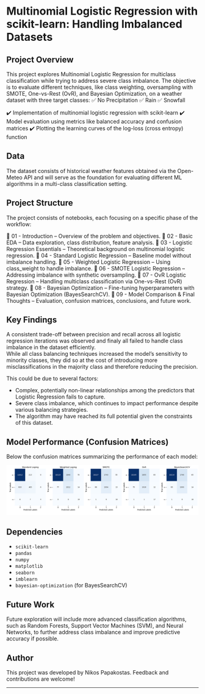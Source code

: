 # Multinomial Logistic Regression with scikit-learn: Handling Imbalanced Datasets

## Project Overview

This project explores Multinomial Logistic Regression for multiclass classification while trying to address severe class imbalance. The objective is to evaluate different techniques, like class weighting, oversampling with SMOTE, One-vs-Rest (OvR), and Bayesian Optimization, on a weather dataset with three target classes:
✅ No Precipitation
✅ Rain
✅ Snowfall

✔️ Implementation of multinomial logistic regression with scikit-learn
✔️ Model evaluation using metrics like balanced accuracy and confusion matrices
✔️ Plotting the learning curves of the log-loss (cross entropy) function 

## Data
The dataset consists of historical weather features obtained via the Open-Meteo API and will serve as the foundation for evaluating different ML algorithms in a multi-class classification setting.

## Project Structure

The project consists of notebooks, each focusing on a specific phase of the workflow:

📌 01 - Introduction – Overview of the problem and objectives.
📌 02 - Basic EDA – Data exploration, class distribution, feature analysis.
📌 03 - Logistic Regression Essentials – Theoretical background on multinomial logistic regression.
📌 04 - Standard Logistic Regression – Baseline model without imbalance handling.
📌 05 - Weighted Logistic Regression – Using class_weight to handle imbalance.
📌 06 - SMOTE Logistic Regression – Addressing imbalance with synthetic oversampling.
📌 07 - OvR Logistic Regression – Handling multiclass classification via One-vs-Rest (OvR) strategy.
📌 08 - Bayesian Optimization – Fine-tuning hyperparameters with Bayesian Optimization (BayesSearchCV).
📌 09 - Model Comparison & Final Thoughts – Evaluation, confusion matrices, conclusions, and future work.


## Key Findings
A consistent trade-off between precision and recall across all logistic regression iterations was observed and finaly
all failed to handle class imbalance in the dataset efficiently.   
While all class balancing techniques increased the model’s sensitivity to minority classes, they did so at the cost 
of introducing more misclassifications in the majority class and therefore reducing the precision.

This could be due to several factors:

- Complex, potentially non-linear relationships among the predictors that Logistic Regression fails to capture.
- Severe class imbalance, which continues to impact performance despite various balancing strategies.
- The algorithm may have reached its full potential given the constraints of this dataset.

## Model Performance (Confusion Matrices)

Below the confusion matrices summarizing the performance of each model:

![Confusion Matrix](images/confusion_matrices_plot.png)

## Dependencies

- `scikit-learn`
- `pandas`
- `numpy`
- `matplotlib`
- `seaborn`
- `imblearn`
- `bayesian-optimization` (for BayesSearchCV)

## Future Work

Future exploration will include more advanced classification algorithms, such as Random Forests, Support Vector Machines (SVM), and Neural Networks, to further address class imbalance and improve predictive accuracy if possible.

## Author

This project was developed by Nikos Papakostas. Feedback and contributions are welcome!

---
